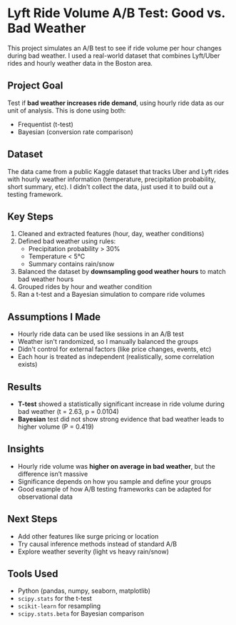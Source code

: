 # Lyft Ride Volume A/B Test: Good vs. Bad Weather

This project simulates an A/B test to see if ride volume per hour changes during bad weather. I used a real-world dataset that combines Lyft/Uber rides and hourly weather data in the Boston area.

## Project Goal

Test if **bad weather increases ride demand**, using hourly ride data as our unit of analysis. This is done using both:
- Frequentist (t-test)
- Bayesian (conversion rate comparison)

## Dataset

The data came from a public Kaggle dataset that tracks Uber and Lyft rides with hourly weather information (temperature, precipitation probability, short summary, etc). I didn't collect the data, just used it to build out a testing framework.

## Key Steps

1. Cleaned and extracted features (hour, day, weather conditions)
2. Defined bad weather using rules:
   - Precipitation probability > 30%
   - Temperature < 5°C
   - Summary contains rain/snow
3. Balanced the dataset by **downsampling good weather hours** to match bad weather hours
4. Grouped rides by hour and weather condition
5. Ran a t-test and a Bayesian simulation to compare ride volumes

## Assumptions I Made

- Hourly ride data can be used like sessions in an A/B test
- Weather isn't randomized, so I manually balanced the groups
- Didn't control for external factors (like price changes, events, etc)
- Each hour is treated as independent (realistically, some correlation exists)

## Results

- **T-test** showed a statistically significant increase in ride volume during bad weather (t = 2.63, p = 0.0104)
- **Bayesian** test did not show strong evidence that bad weather leads to higher volume (P = 0.419)

## Insights

- Hourly ride volume was **higher on average in bad weather**, but the difference isn’t massive
- Significance depends on how you sample and define your groups
- Good example of how A/B testing frameworks can be adapted for observational data

## Next Steps

- Add other features like surge pricing or location
- Try causal inference methods instead of standard A/B
- Explore weather severity (light vs heavy rain/snow)

## Tools Used

- Python (pandas, numpy, seaborn, matplotlib)
- `scipy.stats` for the t-test
- `scikit-learn` for resampling
- `scipy.stats.beta` for Bayesian comparison
